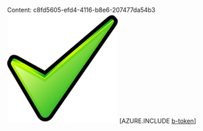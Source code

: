 Content: c8fd5605-efd4-4116-b8e6-207477da54b3![image](d82e9439-ecd8-4cc3-993b-726d2b6e6c0f.png)
[AZURE.INCLUDE [b-token](b05ed45b-9bff-4cfa-a600-984f2ccfd7e2.md)]
